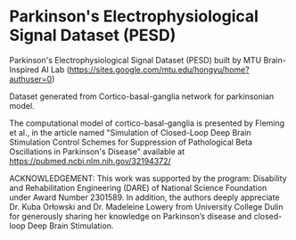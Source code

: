 # Parkinson's Electrophysiological Signal Dataset (PESD) 
Parkinson's Electrophysiological Signal Dataset (PESD) built by MTU Brain-Inspired AI Lab (https://sites.google.com/mtu.edu/hongyu/home?authuser=0)

Dataset generated from Cortico-basal-ganglia network for parkinsonian model. 

The computational model of cortico-basal-ganglia is presented by Fleming et al., in the article named "Simulation of Closed-Loop Deep Brain Stimulation Control Schemes for Suppression of Pathological Beta Oscillations in Parkinson's Disease" available at https://pubmed.ncbi.nlm.nih.gov/32194372/

ACKNOWLEDGEMENT: 
This work was supported by the program: Disability and Rehabilitation Engineering (DARE) of National Science
Foundation under Award Number 2301589. In addition, the authors deeply appreciate Dr. Kuba Orłowski and Dr.
Madeleine Lowery from University College Dulin for generously sharing her knowledge on Parkinson’s disease and closed-loop Deep Brain Stimulation.
